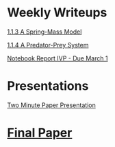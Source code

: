 # **Weekly Writeups**

[1.1.3 A Spring-Mass Model](https://colab.research.google.com/drive/1fq57eGAQf_SZs3iEuKcz0FReW1TKtz1l?usp=sharing)

[1.1.4 A Predator-Prey System](https://colab.research.google.com/drive/11C4gH0DkEsapLe4kdp5nWic5dml0BY7x?usp=sharing)

[Notebook Report IVP - Due March 1](https://colab.research.google.com/drive/101oCl4hq22_sri95CDzjPB0aRG30PJ-7?usp=sharing)



# **Presentations**
[Two Minute Paper Presentation](https://docs.google.com/presentation/d/1GKzt05ZqclQaeB3IFvn6aIXR4k-XOytMbs5tAHlYIW8/edit?usp=sharing)


# [**Final Paper**](https://colab.research.google.com/drive/1pG9jHYSCkRgruNO_VN46GRIeTEk4YUmG?usp=sharing)
